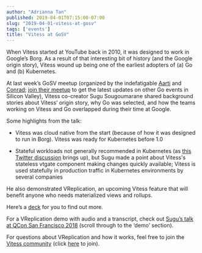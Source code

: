 ```yaml
---
author: "Adrianna Tan"
published: 2019-04-01T07:15:00-07:00
slug: "2019-04-01-vitess-at-gosv"
tags: ['events']
title: "Vitess at GoSV"
---
```


When Vitess started at YouTube back in 2010, it was designed to work in Google’s Borg. As a result of that interesting bit of history (and the Google origin story), Vitess wound up being one of the earliest adopters of (a) Go and (b) Kubernetes.

At last week’s GoSV meetup (organized by the indefatigable [Aarti](https://twitter.com/classyhacker) and [Conrad](https://twitter.com/conradwt); [join their meetup](https://www.meetup.com/Go-Silicon-Valley/) to get the latest updates on other Go events in Silicon Valley), Vitess co-creator Sugu Sougoumarane shared background stories about Vitess’ origin story, why Go was selected, and how the teams working on Vitess and Go overlapped during their time at Google.

Some highlights from the talk:

* Vitess was cloud native from the start (because of how it was designed to run in Borg). Vitess was ready for Kubernetes before 1.0

* Stateful workloads not generally recommended in Kubernetes (as [this Twitter discussion](https://twitter.com/kelseyhightower/status/1109714010369200129) brings up), but Sugu made a point about Vitess's stateless vtgate component making changes quickly available; Vitess is used statefully in production traffic in Kubernetes environments by several companies 

He also demonstrated VReplication, an upcoming Vitess feature that will benefit anyone who needs materialized views and rollups.

Here’s a [deck](../../files/2019-vitess-gosv.pdf) for you to find out more. 

For a VReplication demo with audio and a transcript, check out [Sugu’s talk at QCon San Francisco 2018](https://www.infoq.com/presentations/vitess) (scroll through to the ‘demo’ section). 

For questions about VReplication and how it works, feel free to join the [Vitess community](https://vitess.slack.com) (click [here](https://vitess.slack.com/join/shared_invite/enQtMzIxMDMyMzA0NzA1LTBjYjY1M2I2Yjg5YmY3ODIwOTk0N2M1YzI4Y2ViODdiNmIxMDdiMDM5YWQ1ZTc0YmJhZDdiOTliMGVkNDY4MjM) to join).
